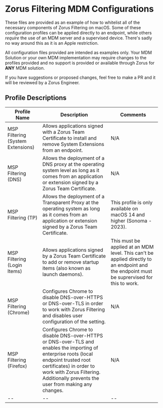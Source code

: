 # Zorus Filtering MDM Configurations

These files are provided as an example of how to whitelist all of the necessary components of Zorus Filtering on macOS. Some of these configuration profiles can be applied directly to an endpoint, while others _require_ the use of an MDM server and a supervised device. There's sadly no way around this as it is an Apple restriction.

All configuration files provided are intended as examples only. Your MDM Solution or your own MDM implementation may require changes to the profiles provided and no support is provided or available through Zorus for **ANY** MDM solution.

If you have suggestions or proposed changes, feel free to make a PR and it will be reviewed by a Zorus Engineer.

## Profile Descriptions

| Profile Name | Description | Comments |
| -- | -- | -- |
| MSP Filtering (System Extensions) | Allows applications signed with a Zorus Team Certificate to install and remove System Extensions from an endpoint. | N/A |
| MSP Filtering (DNS) | Allows the deployment of a DNS proxy at the operating system level as long as it comes from an application or extension signed by a Zorus Team Certificate. | N/A |
| MSP Filtering (TP) | Allows the deployment of a Transparent Proxy at the operating system as long as it comes from an application or extension signed by a Zorus Team Certificate. | This profile is only available on macOS 14 and higher (Sonoma - 2023). |
| MSP Filtering (Login Items) | Allows applications signed by a Zorus Team Certificate to add or remove startup items (also known as launch daemons). |  This must be applied at an MDM level. This can't be applied directly to an endpoint and the endpoint must be suprervised for this to work. |
| MSP Filtering (Chrome) | Configures Chrome to disable DNS-over-HTTPS or DNS-over-TLS in order to work with Zorus Filtering and disables user configuration of the setting. | N/A |
| MSP Filtering (Firefox) | Configures Chrome to disable DNS-over-HTTPS or DNS-over-TLS and enables the importing of enterprise roots (local endpoint trusted root certificates) in order to work with Zorus Filtering. Additionally prevents the user from making any changes. | N/A |
| -- | -- | -- |